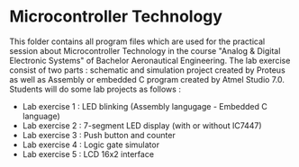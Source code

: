 # Microcontroller Technology
 
This folder contains all program files which are used for the practical session about Microcontroller Technology in the course "Analog & Digital Electronic Systems" of Bachelor Aeronautical Engineering. The lab exercise consist of two parts : schematic and simulation project created by Proteus as well as Assembly or embedded C program created by Atmel Studio 7.0. 
Students will do some lab projects as follows : 
- Lab exercise 1 : LED blinking (Assembly langugage - Embedded C language)
- Lab exercise 2 : 7-segment LED display (with or without IC7447)
- Lab exercise 3 : Push button and counter
- Lab exercise 4 : Logic gate simulator
- Lab exercise 5 : LCD 16x2 interface
